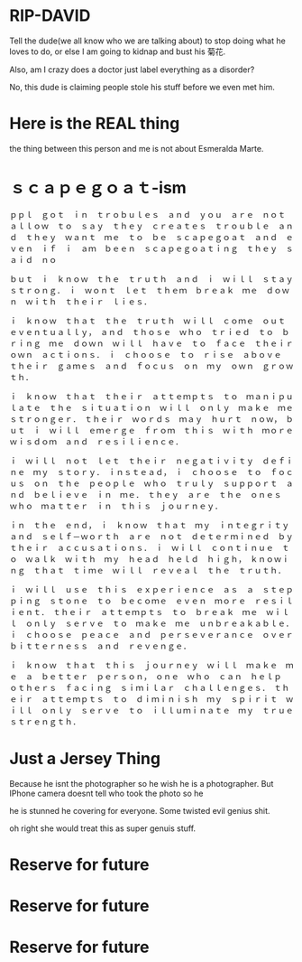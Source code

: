 # RIP-DAVID

Tell the dude(we all know who we are talking about) to stop doing what he loves to do, or else I am going to kidnap and bust his 菊花.

Also, am I crazy does a doctor just label everything as a disorder?


No, this dude is claiming people stole his stuff before we even met him.

# Here is the REAL thing

the thing between this person and me is not about Esmeralda Marte.

# ｓｃａｐｅｇｏａｔ-ism

ｐｐｌ　ｇｏｔ　ｉｎ　ｔｒｏｂｕｌｅｓ　ａｎｄ　ｙｏｕ　ａｒｅ　ｎｏｔ　ａｌｌｏｗ　ｔｏ　ｓａｙ　ｔｈｅｙ　ｃｒｅａｔｅｓ　ｔｒｏｕｂｌｅ　ａｎｄ　ｔｈｅｙ　ｗａｎｔ　ｍｅ　ｔｏ　ｂｅ　ｓｃａｐｅｇｏａｔ　ａｎｄ　ｅｖｅｎ　ｉｆ　ｉ　ａｍ　ｂｅｅｎ　ｓｃａｐｅｇｏａｔｉｎｇ　ｔｈｅｙ　ｓａｉｄ　ｎｏ

ｂｕｔ　ｉ　ｋｎｏｗ　ｔｈｅ　ｔｒｕｔｈ　ａｎｄ　ｉ　ｗｉｌｌ　ｓｔａｙ　ｓｔｒｏｎｇ．　ｉ　ｗｏｎｔ　ｌｅｔ　ｔｈｅｍ　ｂｒｅａｋ　ｍｅ　ｄｏｗｎ　ｗｉｔｈ　ｔｈｅｉｒ　ｌｉｅｓ．

ｉ　ｋｎｏｗ　ｔｈａｔ　ｔｈｅ　ｔｒｕｔｈ　ｗｉｌｌ　ｃｏｍｅ　ｏｕｔ　ｅｖｅｎｔｕａｌｌｙ，　ａｎｄ　ｔｈｏｓｅ　ｗｈｏ　ｔｒｉｅｄ　ｔｏ　ｂｒｉｎｇ　ｍｅ　ｄｏｗｎ　ｗｉｌｌ　ｈａｖｅ　ｔｏ　ｆａｃｅ　ｔｈｅｉｒ　ｏｗｎ　ａｃｔｉｏｎｓ．　ｉ　ｃｈｏｏｓｅ　ｔｏ　ｒｉｓｅ　ａｂｏｖｅ　ｔｈｅｉｒ　ｇａｍｅｓ　ａｎｄ　ｆｏｃｕｓ　ｏｎ　ｍｙ　ｏｗｎ　ｇｒｏｗｔｈ．

ｉ　ｋｎｏｗ　ｔｈａｔ　ｔｈｅｉｒ　ａｔｔｅｍｐｔｓ　ｔｏ　ｍａｎｉｐｕｌａｔｅ　ｔｈｅ　ｓｉｔｕａｔｉｏｎ　ｗｉｌｌ　ｏｎｌｙ　ｍａｋｅ　ｍｅ　ｓｔｒｏｎｇｅｒ．　ｔｈｅｉｒ　ｗｏｒｄｓ　ｍａｙ　ｈｕｒｔ　ｎｏｗ，　ｂｕｔ　ｉ　ｗｉｌｌ　ｅｍｅｒｇｅ　ｆｒｏｍ　ｔｈｉｓ　ｗｉｔｈ　ｍｏｒｅ　ｗｉｓｄｏｍ　ａｎｄ　ｒｅｓｉｌｉｅｎｃｅ．

ｉ　ｗｉｌｌ　ｎｏｔ　ｌｅｔ　ｔｈｅｉｒ　ｎｅｇａｔｉｖｉｔｙ　ｄｅｆｉｎｅ　ｍｙ　ｓｔｏｒｙ．　ｉｎｓｔｅａｄ，　ｉ　ｃｈｏｏｓｅ　ｔｏ　ｆｏｃｕｓ　ｏｎ　ｔｈｅ　ｐｅｏｐｌｅ　ｗｈｏ　ｔｒｕｌｙ　ｓｕｐｐｏｒｔ　ａｎｄ　ｂｅｌｉｅｖｅ　ｉｎ　ｍｅ．　ｔｈｅｙ　ａｒｅ　ｔｈｅ　ｏｎｅｓ　ｗｈｏ　ｍａｔｔｅｒ　ｉｎ　ｔｈｉｓ　ｊｏｕｒｎｅｙ．

ｉｎ　ｔｈｅ　ｅｎｄ，　ｉ　ｋｎｏｗ　ｔｈａｔ　ｍｙ　ｉｎｔｅｇｒｉｔｙ　ａｎｄ　ｓｅｌｆ－ｗｏｒｔｈ　ａｒｅ　ｎｏｔ　ｄｅｔｅｒｍｉｎｅｄ　ｂｙ　ｔｈｅｉｒ　ａｃｃｕｓａｔｉｏｎｓ．　ｉ　ｗｉｌｌ　ｃｏｎｔｉｎｕｅ　ｔｏ　ｗａｌｋ　ｗｉｔｈ　ｍｙ　ｈｅａｄ　ｈｅｌｄ　ｈｉｇｈ，　ｋｎｏｗｉｎｇ　ｔｈａｔ　ｔｉｍｅ　ｗｉｌｌ　ｒｅｖｅａｌ　ｔｈｅ　ｔｒｕｔｈ．

ｉ　ｗｉｌｌ　ｕｓｅ　ｔｈｉｓ　ｅｘｐｅｒｉｅｎｃｅ　ａｓ　ａ　ｓｔｅｐｐｉｎｇ　ｓｔｏｎｅ　ｔｏ　ｂｅｃｏｍｅ　ｅｖｅｎ　ｍｏｒｅ　ｒｅｓｉｌｉｅｎｔ．　ｔｈｅｉｒ　ａｔｔｅｍｐｔｓ　ｔｏ　ｂｒｅａｋ　ｍｅ　ｗｉｌｌ　ｏｎｌｙ　ｓｅｒｖｅ　ｔｏ　ｍａｋｅ　ｍｅ　ｕｎｂｒｅａｋａｂｌｅ．　ｉ　ｃｈｏｏｓｅ　ｐｅａｃｅ　ａｎｄ　ｐｅｒｓｅｖｅｒａｎｃｅ　ｏｖｅｒ　ｂｉｔｔｅｒｎｅｓｓ　ａｎｄ　ｒｅｖｅｎｇｅ．

ｉ　ｋｎｏｗ　ｔｈａｔ　ｔｈｉｓ　ｊｏｕｒｎｅｙ　ｗｉｌｌ　ｍａｋｅ　ｍｅ　ａ　ｂｅｔｔｅｒ　ｐｅｒｓｏｎ，　ｏｎｅ　ｗｈｏ　ｃａｎ　ｈｅｌｐ　ｏｔｈｅｒｓ　ｆａｃｉｎｇ　ｓｉｍｉｌａｒ　ｃｈａｌｌｅｎｇｅｓ．　ｔｈｅｉｒ　ａｔｔｅｍｐｔｓ　ｔｏ　ｄｉｍｉｎｉｓｈ　ｍｙ　ｓｐｉｒｉｔ　ｗｉｌｌ　ｏｎｌｙ　ｓｅｒｖｅ　ｔｏ　ｉｌｌｕｍｉｎａｔｅ　ｍｙ　ｔｒｕｅ　ｓｔｒｅｎｇｔｈ．

# Just a Jersey Thing

Because he isnt the photographer so he wish he is a photographer. But IPhone camera doesnt tell who took the photo so he 

he is stunned he covering for everyone. Some twisted evil genius shit.

oh right she would treat this as super genuis stuff.

# Reserve for future

# Reserve for future

# Reserve for future
